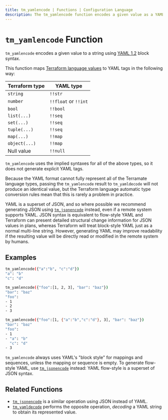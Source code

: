 ```yaml
---
title: tm_yamlencode | Functions | Configuration Language
description: The tm_yamlencode function encodes a given value as a YAML string.
---
```


# `tm_yamlencode` Function

`tm_yamlencode` encodes a given value to a string using
[YAML 1.2](https://yaml.org/spec/1.2/spec.html) block syntax.

This function maps
[Terraform language values](https://developer.hashicorp.com/terraform/language/expressions/types)
to YAML tags in the following way:

| Terraform type | YAML type            |
| -------------- | -------------------- |
| `string`       | `!!str`              |
| `number`       | `!!float` or `!!int` |
| `bool`         | `!!bool`             |
| `list(...)`    | `!!seq`              |
| `set(...)`     | `!!seq`              |
| `tuple(...)`   | `!!seq`              |
| `map(...)`     | `!!map`              |
| `object(...)`  | `!!map`              |
| Null value     | `!!null`             |

`tm_yamlencode` uses the implied syntaxes for all of the above types, so it does
not generate explicit YAML tags.

Because the YAML format cannot fully represent all of the Terramate language
types, passing the `tm_yamlencode` result to `tm_yamldecode` will not produce an
identical value, but the Terraform language automatic type conversion rules
mean that this is rarely a problem in practice.

YAML is a superset of JSON, and so where possible we recommend generating
JSON using [`tm_jsonencode`](./tm_jsonencode.md) instead, even if
a remote system supports YAML. JSON syntax is equivalent to flow-style YAML
and Terraform can present detailed structural change information for JSON
values in plans, whereas Terraform will treat block-style YAML just as a normal
multi-line string. However, generating YAML may improve readability if the
resulting value will be directly read or modified in the remote system by
humans.

## Examples

```sh
tm_yamlencode({"a":"b", "c":"d"})
"a": "b"
"c": "d"

tm_yamlencode({"foo":[1, 2, 3], "bar": "baz"})
"bar": "baz"
"foo":
- 1
- 2
- 3

tm_yamlencode({"foo":[1, {"a":"b","c":"d"}, 3], "bar": "baz"})
"bar": "baz"
"foo":
- 1
- "a": "b"
  "c": "d"
- 3
```

`tm_yamlencode` always uses YAML's "block style" for mappings and sequences, unless
the mapping or sequence is empty. To generate flow-style YAML, use
[`tm_jsonencode`](./tm_jsonencode.md) instead: YAML flow-style is a superset
of JSON syntax.

## Related Functions

- [`tm_jsonencode`](./tm_jsonencode.md) is a similar operation using JSON instead
  of YAML.
- [`tm_yamldecode`](./tm_yamldecode.md) performs the opposite operation, _decoding_
  a YAML string to obtain its represented value.
